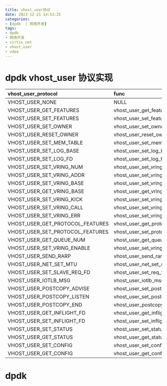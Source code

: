 ```yaml
---
title: vhost_user协议
date: 2023-12-21 14:53:25
categories:
- [dpdk  | 网络开发]
tags:
- dpdk
- 网络开发
- virtio_net
- vhost_user
- vdpa
---
```


# dpdk vhost_user 协议实现
|  vhost_user_protocol       | func | desc|
| :---        |    :----   |          :--- |
| VHOST_USER_NONE  | NULL  | - |
| VHOST_USER_GET_FEATURES  | vhost_user_get_features  | - |
| VHOST_USER_SET_FEATURES  | vhost_user_set_features  | - |
| VHOST_USER_SET_OWNER  | vhost_user_set_owner  | - |
| VHOST_USER_RESET_OWNER  | vhost_user_reset_owner  | - |
| VHOST_USER_SET_MEM_TABLE  | vhost_user_set_mem_table  | - |
| VHOST_USER_SET_LOG_BASE  | vhost_user_set_log_base  | - |
| VHOST_USER_SET_LOG_FD  | vhost_user_set_log_fd  | - |
| VHOST_USER_SET_VRING_NUM  | vhost_user_set_vring_num  | - |
| VHOST_USER_SET_VRING_ADDR  | vhost_user_set_vring_addr  | - |
| VHOST_USER_SET_VRING_BASE  | vhost_user_set_vring_base  | - |
| VHOST_USER_GET_VRING_BASE  | vhost_user_get_vring_base  | - |
| VHOST_USER_SET_VRING_KICK  | vhost_user_set_vring_kick  | - |
| VHOST_USER_SET_VRING_CALL  | vhost_user_set_vring_call  | - |
| VHOST_USER_SET_VRING_ERR  | vhost_user_set_vring_err  | - |
| VHOST_USER_GET_PROTOCOL_FEATURES  | vhost_user_get_protocol_features  | - |
| VHOST_USER_SET_PROTOCOL_FEATURES  | vhost_user_set_protocol_features  | - |
| VHOST_USER_GET_QUEUE_NUM  | vhost_user_get_queue_num  | - |
| VHOST_USER_SET_VRING_ENABLE  | vhost_user_set_vring_enable  | - |
| VHOST_USER_SEND_RARP  | vhost_user_send_rarp  | - |
| VHOST_USER_NET_SET_MTU  | vhost_user_net_set_mtu  | - |
| VHOST_USER_SET_SLAVE_REQ_FD  | vhost_user_set_req_fd  | - |
| VHOST_USER_IOTLB_MSG  | vhost_user_iotlb_msg  | - |
| VHOST_USER_POSTCOPY_ADVISE  | vhost_user_set_postcopy_advise  | - |
| VHOST_USER_POSTCOPY_LISTEN  | vhost_user_set_postcopy_listen  | - |
| VHOST_USER_POSTCOPY_END  | vhost_user_postcopy_end  | - |
| VHOST_USER_GET_INFLIGHT_FD  | vhost_user_get_inflight_fd  | - |
| VHOST_USER_SET_INFLIGHT_FD  | vhost_user_set_inflight_fd  | - |
| VHOST_USER_SET_STATUS  | vhost_user_set_status  | - |
| VHOST_USER_GET_STATUS  | vhost_user_get_status  | - |
| VHOST_USER_SET_CONFIG  | vhost_user_set_config  | - |
| VHOST_USER_GET_CONFIG  | vhost_user_get_config  | - |

# dpdk